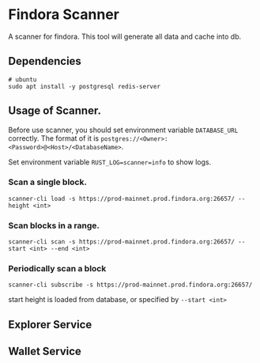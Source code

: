 # Findora Scanner

A scanner for findora. This tool will generate all data and cache into db.
## Dependencies
```
# ubuntu
sudo apt install -y postgresql redis-server
```
## Usage of Scanner.

Before use scanner, you should set environment variable `DATABASE_URL` correctly. The format of it is `postgres://<Owner>:<Password>@<Host>/<DatabaseName>`.

Set environment variable `RUST_LOG=scanner=info` to show logs.

### Scan a single block.

```
scanner-cli load -s https://prod-mainnet.prod.findora.org:26657/ --height <int> 
```

### Scan blocks in a range.

```
scanner-cli scan -s https://prod-mainnet.prod.findora.org:26657/ --start <int> --end <int>
```

### Periodically scan a block

```
scanner-cli subscribe -s https://prod-mainnet.prod.findora.org:26657/
```

start height is loaded from database, or specified by `--start <int>`

## Explorer Service

## Wallet Service

